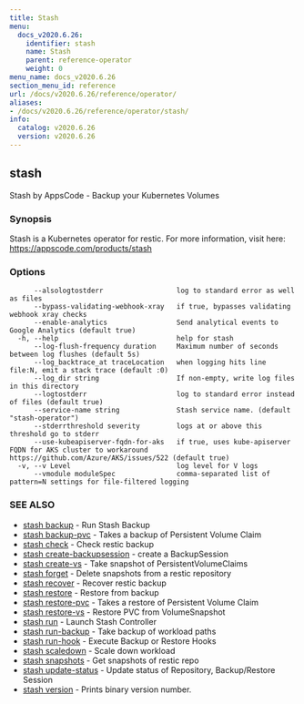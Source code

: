 ```yaml
---
title: Stash
menu:
  docs_v2020.6.26:
    identifier: stash
    name: Stash
    parent: reference-operator
    weight: 0
menu_name: docs_v2020.6.26
section_menu_id: reference
url: /docs/v2020.6.26/reference/operator/
aliases:
- /docs/v2020.6.26/reference/operator/stash/
info:
  catalog: v2020.6.26
  version: v2020.6.26
---
```


## stash

Stash by AppsCode - Backup your Kubernetes Volumes

### Synopsis

Stash is a Kubernetes operator for restic. For more information, visit here: https://appscode.com/products/stash

### Options

```
      --alsologtostderr                  log to standard error as well as files
      --bypass-validating-webhook-xray   if true, bypasses validating webhook xray checks
      --enable-analytics                 Send analytical events to Google Analytics (default true)
  -h, --help                             help for stash
      --log-flush-frequency duration     Maximum number of seconds between log flushes (default 5s)
      --log_backtrace_at traceLocation   when logging hits line file:N, emit a stack trace (default :0)
      --log_dir string                   If non-empty, write log files in this directory
      --logtostderr                      log to standard error instead of files (default true)
      --service-name string              Stash service name. (default "stash-operator")
      --stderrthreshold severity         logs at or above this threshold go to stderr
      --use-kubeapiserver-fqdn-for-aks   if true, uses kube-apiserver FQDN for AKS cluster to workaround https://github.com/Azure/AKS/issues/522 (default true)
  -v, --v Level                          log level for V logs
      --vmodule moduleSpec               comma-separated list of pattern=N settings for file-filtered logging
```

### SEE ALSO

* [stash backup](/docs/v2020.6.26/reference/operator/stash_backup)	 - Run Stash Backup
* [stash backup-pvc](/docs/v2020.6.26/reference/operator/stash_backup-pvc)	 - Takes a backup of Persistent Volume Claim
* [stash check](/docs/v2020.6.26/reference/operator/stash_check)	 - Check restic backup
* [stash create-backupsession](/docs/v2020.6.26/reference/operator/stash_create-backupsession)	 - create a BackupSession
* [stash create-vs](/docs/v2020.6.26/reference/operator/stash_create-vs)	 - Take snapshot of PersistentVolumeClaims
* [stash forget](/docs/v2020.6.26/reference/operator/stash_forget)	 - Delete snapshots from a restic repository
* [stash recover](/docs/v2020.6.26/reference/operator/stash_recover)	 - Recover restic backup
* [stash restore](/docs/v2020.6.26/reference/operator/stash_restore)	 - Restore from backup
* [stash restore-pvc](/docs/v2020.6.26/reference/operator/stash_restore-pvc)	 - Takes a restore of Persistent Volume Claim
* [stash restore-vs](/docs/v2020.6.26/reference/operator/stash_restore-vs)	 - Restore PVC from VolumeSnapshot
* [stash run](/docs/v2020.6.26/reference/operator/stash_run)	 - Launch Stash Controller
* [stash run-backup](/docs/v2020.6.26/reference/operator/stash_run-backup)	 - Take backup of workload paths
* [stash run-hook](/docs/v2020.6.26/reference/operator/stash_run-hook)	 - Execute Backup or Restore Hooks
* [stash scaledown](/docs/v2020.6.26/reference/operator/stash_scaledown)	 - Scale down workload
* [stash snapshots](/docs/v2020.6.26/reference/operator/stash_snapshots)	 - Get snapshots of restic repo
* [stash update-status](/docs/v2020.6.26/reference/operator/stash_update-status)	 - Update status of Repository, Backup/Restore Session
* [stash version](/docs/v2020.6.26/reference/operator/stash_version)	 - Prints binary version number.

